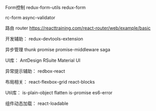 Form控制
redux-form-utils
redux-form

rc-form
async-validator

路由
router
https://reacttraining.com/react-router/web/example/basic

开发辅助：
redux-devtools-extension

异步管理
thunk
promise
promise-middleware
saga

UI库：
AntDesign
RSuite
Material UI

异常提示辅助：
redbox-react


布局相关：
react-flexbox-grid
react-blocks

Util库：
is-plain-object
flatten
is-promise
es6-error


组件动态加载：
react-loadable